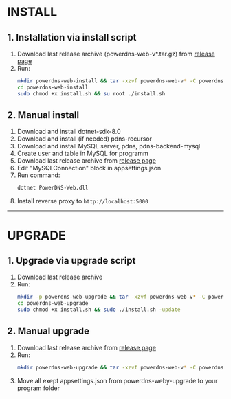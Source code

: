 # INSTALL

## 1. Installation via install script
1. Download last release archive (powerdns-web-v*.tar.gz) from [release page](https://gitlab.medvedev-it.com/MedvedevN/powerdns-web/-/releases)
2. Run:
	```bash linenums="1"
	mkdir powerdns-web-install && tar -xzvf powerdns-web-v* -C powerdns-web-install && rm powerdns-web-v*
	cd powerdns-web-install
	sudo chmod +x install.sh && su root ./install.sh
	```

## 2. Manual install
1. Download and install dotnet-sdk-8.0
2. Download and install (if needed) pdns-recursor
3. Download and install MySQL server, pdns, pdns-backend-mysql
4. Create user and table in MySQL for programm
5. Download last release archive from [release page](https://gitlab.medvedev-it.com/MedvedevN/powerdns-web/-/releases)
6. Edit "MySQLConnection" block in appsettings.json
7. Run command: 
	```bash
	dotnet PowerDNS-Web.dll
	```
8. Install reverse proxy to `http://localhost:5000`

---

# UPGRADE

## 1. Upgrade via upgrade script

1. Download last release archive
2. Run: 
	```bash linenums="1"
	mkdir -p powerdns-web-upgrade && tar -xzvf powerdns-web-v* -C powerdns-web-upgrade
	cd powerdns-web-upgrade
	sudo chmod +x install.sh && sudo ./install.sh -update
	```

## 2. Manual upgrade

1. Download last release archive from [release page](https://gitlab.medvedev-it.com/MedvedevN/powerdns-web/-/releases)
2. Run:
	```bash
	mkdir powerdns-web-upgrade && tar -xzvf powerdns-web-v* -C powerdns-web-upgrade
	```
3. Move all exept appsettings.json from powerdns-weby-upgrade to your program folder
